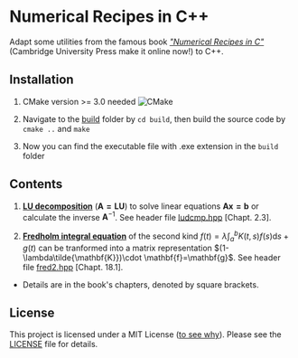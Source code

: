 # Numerical Recipes in C++

Adapt some utilities from the famous book [*"Numerical Recipes in C"*](http://kfes-16.karlov.mff.cuni.cz/~standa/nc/www.library.cornell.edu/nr/cbookcpdf.html) (Cambridge University Press make it online now!) to C++.


## Installation

1. CMake version >= 3.0 needed ![CMake](https://img.shields.io/badge/CMake-v3.0-brightgreen.svg)

2. Navigate to the [build](/build) folder by `cd build`, then build the source code by `cmake ..` and `make`

3. Now you can find the executable file with .exe extension in the `build` folder

## Contents

1. [**LU decomposition**](https://courses.physics.illinois.edu/cs357/sp2020/notes/ref-9-linsys.html) ($\mathbf{A=LU}$) to solve linear equations $\mathbf{Ax=b}$ or calculate the inverse $\mathbf{A}^{-1}$. See header file [ludcmp.hpp](https://github.com/wwang721/Numerical-Recipes-CPP/tree/main/src/LU_Decomposition/ludcmp.hpp) [Chapt. 2.3].

2. [**Fredholm integral equation**](https://en.wikipedia.org/wiki/Fredholm_integral_equation) of the second kind $f(t)=\lambda\int_a^bK (t,s)f(s)\mathrm{d}s+g(t)$ can be tranformed into a matrix representation $(1-\lambda\tilde{\mathbf{K}})\cdot \mathbf{f}=\mathbf{g}$. See header file [fred2.hpp](https://github.com/wwang721/Numerical-Recipes-CPP/tree/main/src/Fredholm/fred2.hpp) [Chapt. 18.1].



* Details are in the book's chapters, denoted by square brackets.

## License

This project is licensed under a MIT License ([to see why](https://choosealicense.com/)). Please see the [LICENSE](/LICENSE) file for details.
